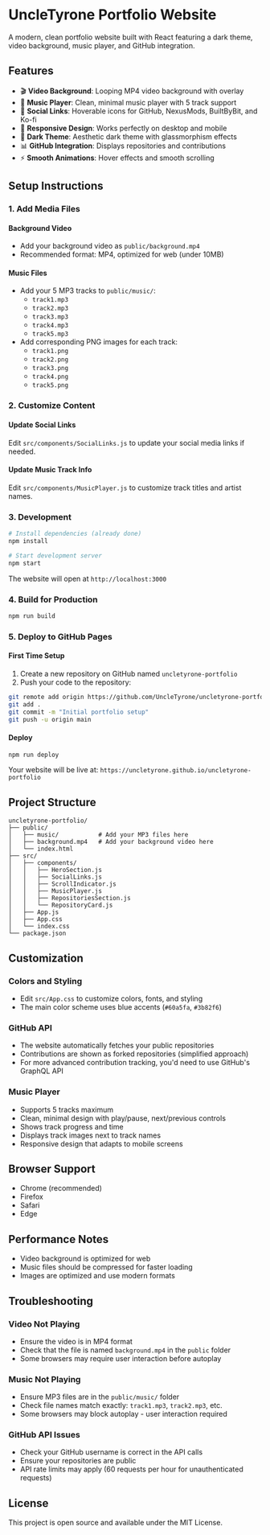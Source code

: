 # UncleTyrone Portfolio Website

A modern, clean portfolio website built with React featuring a dark theme, video background, music player, and GitHub integration.

## Features

- 🎬 **Video Background**: Looping MP4 video background with overlay
- 🎵 **Music Player**: Clean, minimal music player with 5 track support
- 🔗 **Social Links**: Hoverable icons for GitHub, NexusMods, BuiltByBit, and Ko-fi
- 📱 **Responsive Design**: Works perfectly on desktop and mobile
- 🌙 **Dark Theme**: Aesthetic dark theme with glassmorphism effects
- 📊 **GitHub Integration**: Displays repositories and contributions
- ⚡ **Smooth Animations**: Hover effects and smooth scrolling

## Setup Instructions

### 1. Add Media Files

#### Background Video
- Add your background video as `public/background.mp4`
- Recommended format: MP4, optimized for web (under 10MB)

#### Music Files
- Add your 5 MP3 tracks to `public/music/`:
  - `track1.mp3`
  - `track2.mp3`
  - `track3.mp3`
  - `track4.mp3`
  - `track5.mp3`
- Add corresponding PNG images for each track:
  - `track1.png`
  - `track2.png`
  - `track3.png`
  - `track4.png`
  - `track5.png`

### 2. Customize Content

#### Update Social Links
Edit `src/components/SocialLinks.js` to update your social media links if needed.

#### Update Music Track Info
Edit `src/components/MusicPlayer.js` to customize track titles and artist names.

### 3. Development

```bash
# Install dependencies (already done)
npm install

# Start development server
npm start
```

The website will open at `http://localhost:3000`

### 4. Build for Production

```bash
npm run build
```

### 5. Deploy to GitHub Pages

#### First Time Setup
1. Create a new repository on GitHub named `uncletyrone-portfolio`
2. Push your code to the repository:

```bash
git remote add origin https://github.com/UncleTyrone/uncletyrone-portfolio.git
git add .
git commit -m "Initial portfolio setup"
git push -u origin main
```

#### Deploy
```bash
npm run deploy
```

Your website will be live at: `https://uncletyrone.github.io/uncletyrone-portfolio`

## Project Structure

```
uncletyrone-portfolio/
├── public/
│   ├── music/           # Add your MP3 files here
│   ├── background.mp4   # Add your background video here
│   └── index.html
├── src/
│   ├── components/
│   │   ├── HeroSection.js
│   │   ├── SocialLinks.js
│   │   ├── ScrollIndicator.js
│   │   ├── MusicPlayer.js
│   │   ├── RepositoriesSection.js
│   │   └── RepositoryCard.js
│   ├── App.js
│   ├── App.css
│   └── index.css
└── package.json
```

## Customization

### Colors and Styling
- Edit `src/App.css` to customize colors, fonts, and styling
- The main color scheme uses blue accents (`#60a5fa`, `#3b82f6`)

### GitHub API
- The website automatically fetches your public repositories
- Contributions are shown as forked repositories (simplified approach)
- For more advanced contribution tracking, you'd need to use GitHub's GraphQL API

### Music Player
- Supports 5 tracks maximum
- Clean, minimal design with play/pause, next/previous controls
- Shows track progress and time
- Displays track images next to track names
- Responsive design that adapts to mobile screens

## Browser Support

- Chrome (recommended)
- Firefox
- Safari
- Edge

## Performance Notes

- Video background is optimized for web
- Music files should be compressed for faster loading
- Images are optimized and use modern formats

## Troubleshooting

### Video Not Playing
- Ensure the video is in MP4 format
- Check that the file is named `background.mp4` in the `public` folder
- Some browsers may require user interaction before autoplay

### Music Not Playing
- Ensure MP3 files are in the `public/music/` folder
- Check file names match exactly: `track1.mp3`, `track2.mp3`, etc.
- Some browsers may block autoplay - user interaction required

### GitHub API Issues
- Check your GitHub username is correct in the API calls
- Ensure your repositories are public
- API rate limits may apply (60 requests per hour for unauthenticated requests)

## License

This project is open source and available under the MIT License.